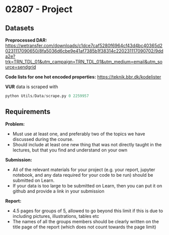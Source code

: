 # 02807 - Project

## Datasets

**Preprocessed DAR:** https://wetransfer.com/downloads/c1dce7caf5280f6964cf43d4bc40365d20231117090650/8fa5036d6cbe9e41af7385b1f38314c220231117090702/9dda2e?trk=TRN_TDL_01&utm_campaign=TRN_TDL_01&utm_medium=email&utm_source=sendgrid

**Code lists for one hot encoded properties:** https://teknik.bbr.dk/kodelister

**VUR** 
data is scraped with
```py
python Utils/Data/scrape.py 0 2259957
```

## Requirements
**Problem:**
- Must use at least one, and preferably two of the topics we have discussed during the course.
- Should include at least one new thing that was not directly taught in the lectures, but that you find and understand on your own

**Submission:**
- All of the relevant materials for your project (e.g. your report, jupyter notebook, and any data required for your code to be run) should be submitted on Learn. 
- If your data is too large to be submitted on Learn, then you can put it on github and provide a link in your submission

**Report:**
- 4.5 pages for groups of 5, allowed to go beyond this limit if this is due to including pictures, illustrations, tables etc
- The names of all the groups members should be clearly written on the title page of the report (which does not count towards the page limit)
